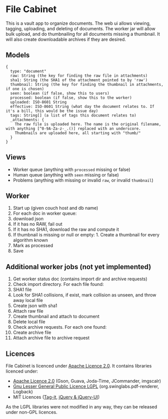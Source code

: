 # File Cabinet

This is a vault app to organize documents. The web ui allows viewing, tagging, uploading, and deleting of documents. The worker jar will allow bulk upload, and do thumbnailing for all documents missing a thumbnail. It will also create downloadable archives if they are desired.

## Models

    {
      type: "document"
      raw: String (the key for finding the raw file in attachments)
      sha1: String (the SHA1 of the attachment pointed to by 'raw')
      thumbnail: String (the key for finding the thumbnail in attachments, if one is chosen)
      seen: boolean (if false, show this to users)
      processed: boolean (if false, show this to the worker)
      uploaded: ISO-8601 String
      effective: ISO-8601 String (what day the document relates to. If it's a bill, this would be the issue day)
      tags: String[] (a list of tags this document relates to)
      _attachments: {
        The raw file is uploaded here. The name is the original filename, with anything [^0-9A-Za-z-_.()] replaced with an underscore.
        Thumbnails are uploaded here, all starting with "thumb/"
      }
    }

## Views
* Worker queue (anything with `processed` missing or false)
* Human queue (anything with `seen` missing or false)
* Problems (anything with missing or invalid `raw`, or invalid `thumbnail`)

## Worker
1. Start up (given couch host and db name)
1. For each doc in worker queue:
  1. download json
  1. If it has no RAW, fail out
  1. If it has no SHA1, download the raw and compute it
  1. If thumbnail is missing or null or empty:
    1. Create a thumbnail for every algorithm known
  1. Mark as processed
  1. Save

## Additional worker jobs (not yet implemented)
1. Get worker status doc (contains import dir and archive requests)
1. Check import directory. For each file found:
  1. SHA1 file
  1. Look for SHA1 collisions, if exist, mark collision as unseen, and throw away local file
  1. Create json with sha1
  1. Attach raw file
  1. Create thumbnail and attach to document
  1. Delete local file
1. Check archive requests. For each one found:
  1. Create archive file
  1. Attach archive file to archive request

## Licences
File Cabinet is licenced under [Apache Licence 2.0][apache20]. It contains libraries licenced under:

* [Apache Licence 2.0][apache20] (Gson, Guava, Joda-Time, JCommander, imgscalr)
* [Gnu Lesser General Public Licence LGPL][lgpl] (org.swinglabs.pdf-renderer, Logback)
* MIT Licences ([Tag-it][mit-tagit], [jQuery & jQuery-UI][mit-jquery])

As the LGPL libraries were not modified in any way, they can be released under non-GPL licences.

[apache20]: http://www.apache.org/licenses/LICENSE-2.0.html
[lgpl]: http://www.gnu.org/copyleft/lesser.html
[mit-tagit]: http://aehlke.github.com/tag-it/LICENSE
[mit-jquery]: https://github.com/jquery/jquery/blob/master/MIT-LICENSE.txt
